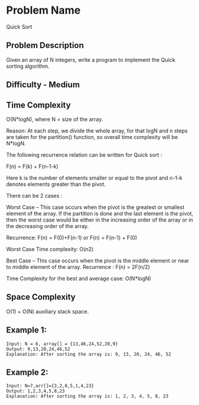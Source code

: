 # Problem Name 
Quick Sort

## Problem Description

Given an array of N integers, write a program to implement the Quick sorting algorithm.

## Difficulty - Medium

## Time Complexity
O(N*logN), where N = size of the array.

Reason: At each step, we divide the whole array, for that logN and n steps are taken for the partition() function, so overall time complexity will be N*logN.

The following recurrence relation can be written for Quick sort : 

F(n) = F(k) + F(n-1-k) 

Here k is the number of elements smaller or equal to the pivot and n-1-k denotes elements greater than the pivot.

There can be 2 cases :

Worst Case – This case occurs when the pivot is the greatest or smallest element of the array. If the partition is done and the last element is the pivot, then the worst case would be either in the increasing order of the array or in the decreasing order of the array. 

Recurrence:
F(n) = F(0)+F(n-1)  or  F(n) = F(n-1) + F(0) 

Worst Case Time complexity: O(n2) 

Best Case – This case occurs when the pivot is the middle element or near to middle element of the array.
Recurrence :
F(n) = 2F(n/2)

Time Complexity for the best and average case: O(N*logN)

## Space Complexity
O(1) + O(N) auxiliary stack space.

## Example 1:
```
Input: N = 6, array[] = {13,46,24,52,20,9}
Output: 9,13,20,24,46,52
Explanation: After sorting the array is: 9, 13, 20, 24, 46, 52
```

## Example 2:
```
Input: N=7,arr[]={3,2,8,5,1,4,23}
Output: 1,2,3,4,5,8,23
Explanation: After sorting the array is: 1, 2, 3, 4, 5, 8, 23
```